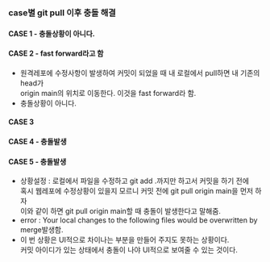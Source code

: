 ### case별 git pull 이후 충돌 해결
#### CASE 1 - 충돌상황이 아니다.

#### CASE 2 - fast forward라고 함
- 원격레포에 수정사항이 발생하여 커밋이 되었을 때 내 로컬에서 pull하면 내 기존의 head가          
origin main의 위치로 이동한다. 이것을 fast forward라 함.     
- 충돌상황이 아니다.

#### CASE 3 

#### CASE 4 - 충돌발생

#### CASE 5 - 충돌발생
* 상황설정 : 로컬에서 파일을 수정하고 git add .까지만 하고서 커밋을 하기 전에      
혹시 웹레포에 수정상황이 있을지 모르니 커밋 전에 git pull origin main을 먼저 하자      
이와 같이 하면  git pull origin main할 때 충돌이 발생한다고 말해줌.      
* error : Your local changes to the following files would be overwritten by merge발생함.
* 이 번 상황은 UI적으로 차이나는 부분을 만들어 주지도 못하는 상황이다.    
커밋 아이디가 있는 상태에서 충돌이 나야 UI적으로 보여줄  수 있는 것이다.       